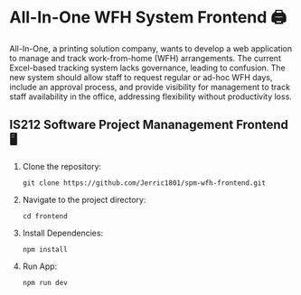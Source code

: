 # All-In-One WFH System Frontend 🖨️

All-In-One, a printing solution company, wants to develop a web application to manage and track work-from-home (WFH) arrangements. The current Excel-based tracking system lacks governance, leading to confusion. The new system should allow staff to request regular or ad-hoc WFH days, include an approval process, and provide visibility for management to track staff availability in the office, addressing flexibility without productivity loss.

## IS212 Software Project Mananagement Frontend 🖥️

1. Clone the repository:
   
   `git clone https://github.com/Jerric1801/spm-wfh-frontend.git`

2. Navigate to the project directory:

   `cd frontend`

3. Install Dependencies:
   
   `npm install`

4. Run App:

   `npm run dev`
